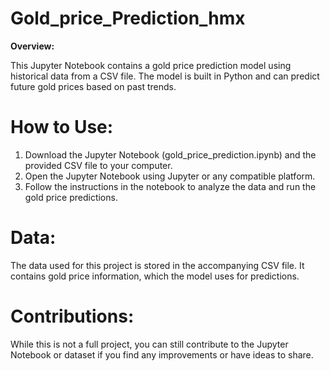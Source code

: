 # Gold_price_Prediction_hmx

**Overview:**

This Jupyter Notebook contains a gold price prediction model using historical data from a CSV file. The model is built in Python and can predict future gold prices based on past trends.

# How to Use:

1. Download the Jupyter Notebook (gold_price_prediction.ipynb) and the provided CSV file to your computer.
2. Open the Jupyter Notebook using Jupyter or any compatible platform.
3. Follow the instructions in the notebook to analyze the data and run the gold price predictions.
   
# Data: 
The data used for this project is stored in the accompanying CSV file. It contains gold price information, which the model uses for predictions.

# Contributions:
 
While this is not a full project, you can still contribute to the Jupyter Notebook or dataset if you find any improvements or have ideas to share.
